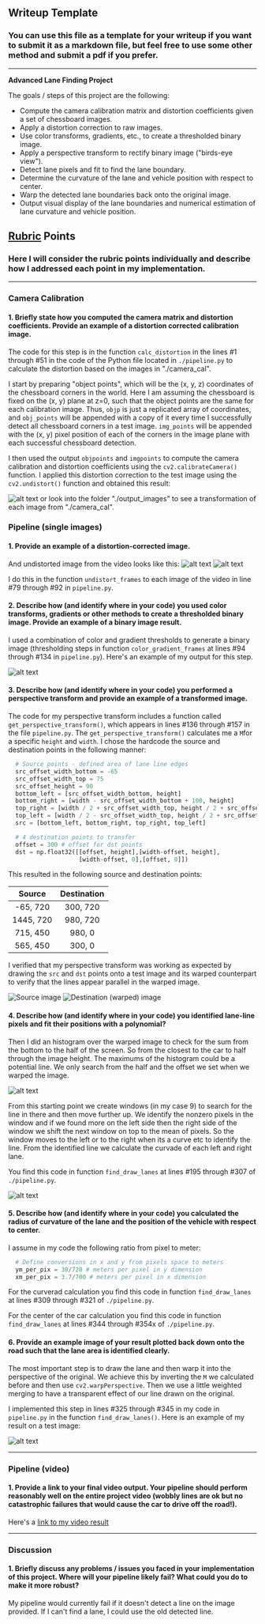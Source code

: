 ## Writeup Template

### You can use this file as a template for your writeup if you want to submit it as a markdown file, but feel free to use some other method and submit a pdf if you prefer.

---

**Advanced Lane Finding Project**

The goals / steps of this project are the following:

* Compute the camera calibration matrix and distortion coefficients given a set of chessboard images.
* Apply a distortion correction to raw images.
* Use color transforms, gradients, etc., to create a thresholded binary image.
* Apply a perspective transform to rectify binary image ("birds-eye view").
* Detect lane pixels and fit to find the lane boundary.
* Determine the curvature of the lane and vehicle position with respect to center.
* Warp the detected lane boundaries back onto the original image.
* Output visual display of the lane boundaries and numerical estimation of lane curvature and vehicle position.

[//]: # (Image References)

[image1]: ./examples/undistort_output.png "Undistorted"
[image2a]: ./writeup/original.png "Road Original"
[image2b]: ./writeup/transformed.png "Road Transformed"
[image3]: ./writeup/binary_combo.png "Binary Example"
[image4a]: ./writeup/src_warped_curve.png "Warp Example Source"
[image4b]: ./writeup/dst_warped_curve.png "Warp Example Destination"
[image5a]: ./writeup/histogram.png "Histogram"
[image5b]: ./writeup/color_fit_lines.png "Fit Visual"
[image6]: ./writeup/output.png "Output"
[video1]: ./project_video.mp4 "Video"

## [Rubric](https://review.udacity.com/#!/rubrics/571/view) Points

### Here I will consider the rubric points individually and describe how I addressed each point in my implementation.  

---

### Camera Calibration

#### 1. Briefly state how you computed the camera matrix and distortion coefficients. Provide an example of a distortion corrected calibration image.

The code for this step is in the function `calc_distortion` in the lines #1 through #51 in the code of the Python file located in `./pipeline.py` to calculate the distortion based on the images in "./camera_cal".

I start by preparing "object points", which will be the (x, y, z) coordinates of the chessboard corners in the world. Here I am assuming the chessboard is fixed on the (x, y) plane at z=0, such that the object points are the same for each calibration image.  Thus, `objp` is just a replicated array of coordinates, and `obj_points` will be appended with a copy of it every time I successfully detect all chessboard corners in a test image.  `img_points` will be appended with the (x, y) pixel position of each of the corners in the image plane with each successful chessboard detection.  

I then used the output `objpoints` and `imgpoints` to compute the camera calibration and distortion coefficients using the `cv2.calibrateCamera()` function.  I applied this distortion correction to the test image using the `cv2.undistort()` function and obtained this result:

![alt text][image1]
or look into the folder "./output_images" to see a transformation of each image from "./camera_cal".

### Pipeline (single images)

#### 1. Provide an example of a distortion-corrected image.

And undistorted image from the video looks like this:
![alt text][image2a]
![alt text][image2b]

I do this in the function `undistort_frames` to each image of the video in line #79 through #92 in `pipeline.py`.

#### 2. Describe how (and identify where in your code) you used color transforms, gradients or other methods to create a thresholded binary image.  Provide an example of a binary image result.

I used a combination of color and gradient thresholds to generate a binary image (thresholding steps in function `color_gradient_frames` at lines #94 through #134 in `pipeline.py`).  Here's an example of my output for this step.

![alt text][image3]

#### 3. Describe how (and identify where in your code) you performed a perspective transform and provide an example of a transformed image.

The code for my perspective transform includes a function called `get_perspective_transform()`, which appears in lines #136 through #157 in the file `pipeline.py`.  The `get_perspective_transform()` calculates me a `M`for a specific `height` and `width`.  I chose the hardcode the source and destination points in the following manner:

```python
  # Source points - defined area of lane line edges
  src_offset_width_bottom = -65
  src_offset_width_top = 75
  src_offset_height = 90
  bottom_left = [src_offset_width_bottom, height]
  bottom_right = [width - src_offset_width_bottom + 100, height]
  top_right = [width / 2 + src_offset_width_top, height / 2 + src_offset_height]
  top_left = [width / 2 - src_offset_width_top, height / 2 + src_offset_height]
  src = [bottom_left, bottom_right, top_right, top_left]

  # 4 destination points to transfer
  offset = 300 # offset for dst points
  dst = np.float32([[offset, height],[width-offset, height],
                    [width-offset, 0],[offset, 0]])
```

This resulted in the following source and destination points:

| Source        | Destination   |
|:-------------:|:-------------:|
| -65, 720      | 300, 720      |
| 1445, 720     | 980, 720      |
| 715, 450      | 980, 0        |
| 565, 450      | 300, 0        |

I verified that my perspective transform was working as expected by drawing the `src` and `dst` points onto a test image and its warped counterpart to verify that the lines appear parallel in the warped image.

![Source image][image4a]
![Destination (warped) image][image4b]

#### 4. Describe how (and identify where in your code) you identified lane-line pixels and fit their positions with a polynomial?

Then I did an histogram over the warped image to check for the sum from the bottom to the half of the screen. So from the closest to the car to half through the image height. The maximums of the histogram could be a potential line. We only search from the half and the offset we set when we warped the image.

![alt text][image5a]

From this starting point we create windows (in my case 9) to search for the line in there and then move further up.
We identify the nonzero pixels in the window and if we found more on the left side then the right side of the window we shift the next window on top to the mean of pixels. So the window moves to the left or to the right when its a curve etc to identify the line.
From the identified line we calculate the curvade of each left and right lane.

You find this code in function `find_draw_lanes` at lines #195 through #307 of `./pipeline.py`.

![alt text][image5b]

#### 5. Describe how (and identify where in your code) you calculated the radius of curvature of the lane and the position of the vehicle with respect to center.

I assume in my code the following ratio from pixel to meter:
```python
  # Define conversions in x and y from pixels space to meters
  ym_per_pix = 30/720 # meters per pixel in y dimension
  xm_per_pix = 3.7/700 # meters per pixel in x dimension
```
For the curverad calculation you find this code in function `find_draw_lanes` at lines #309 through #321 of `./pipeline.py`.

For the center of the car calculation you find this code in function `find_draw_lanes` at lines #344 through #354x of `./pipeline.py`.

#### 6. Provide an example image of your result plotted back down onto the road such that the lane area is identified clearly.

The most important step is to draw the lane and then warp it into the perspective of the original. We achieve this by inverting the `M` we calculated before and then use `cv2.warpPerspective`. Then we use a little weighted merging to have a transparent effect of our line drawn on the original.

I implemented this step in lines #325 through #345 in my code in `pipeline.py` in the function `find_draw_lanes()`.  Here is an example of my result on a test image:

![alt text][image6]

---

### Pipeline (video)

#### 1. Provide a link to your final video output.  Your pipeline should perform reasonably well on the entire project video (wobbly lines are ok but no catastrophic failures that would cause the car to drive off the road!).

Here's a [link to my video result](./project_video_output.mp4)

---

### Discussion

#### 1. Briefly discuss any problems / issues you faced in your implementation of this project.  Where will your pipeline likely fail?  What could you do to make it more robust?

My pipeline would currently fail if it doesn't detect a line on the image provided. If I can't find a lane, I could use the old detected line.
